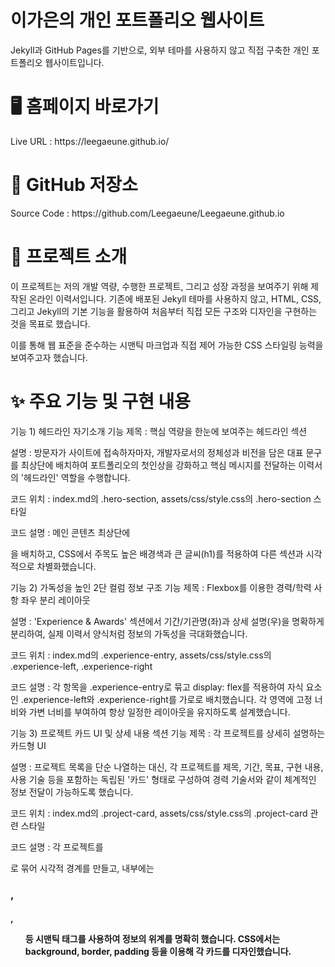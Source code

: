 <h1>이가은의 개인 포트폴리오 웹사이트</h1>
Jekyll과 GitHub Pages를 기반으로, 외부 테마를 사용하지 않고 직접 구축한 개인 포트폴리오 웹사이트입니다.

<h1>🖥️ 홈페이지 바로가기</h1>
Live URL : https://leegaeune.github.io/

<h1>📂 GitHub 저장소</h1>
Source Code : https://github.com/Leegaeune/Leegaeune.github.io

<h1>📌 프로젝트 소개</h1>
이 프로젝트는 저의 개발 역량, 수행한 프로젝트, 그리고 성장 과정을 보여주기 위해 제작된 온라인 이력서입니다. 기존에 배포된 Jekyll 테마를 사용하지 않고, HTML, CSS, 그리고 Jekyll의 기본 기능을 활용하여 처음부터 직접 모든 구조와 디자인을 구현하는 것을 목표로 했습니다.

이를 통해 웹 표준을 준수하는 시맨틱 마크업과 직접 제어 가능한 CSS 스타일링 능력을 보여주고자 했습니다.

<h1>✨ 주요 기능 및 구현 내용</h1>

기능 1) 헤드라인 자기소개
기능 제목 : 핵심 역량을 한눈에 보여주는 헤드라인 섹션

설명 : 방문자가 사이트에 접속하자마자, 개발자로서의 정체성과 비전을 담은 대표 문구를 최상단에 배치하여 포트폴리오의 첫인상을 강화하고 핵심 메시지를 전달하는 이력서의 '헤드라인' 역할을 수행합니다.

코드 위치 : index.md의 .hero-section, assets/css/style.css의 .hero-section 스타일

코드 설명 : 메인 콘텐츠 최상단에 <section class="hero-section">을 배치하고, CSS에서 주목도 높은 배경색과 큰 글씨(h1)를 적용하여 다른 섹션과 시각적으로 차별화했습니다.

기능 2) 가독성을 높인 2단 컬럼 정보 구조
기능 제목 : Flexbox를 이용한 경력/학력 사항 좌우 분리 레이아웃

설명 : 'Experience & Awards' 섹션에서 기간/기관명(좌)과 상세 설명(우)을 명확하게 분리하여, 실제 이력서 양식처럼 정보의 가독성을 극대화했습니다.

코드 위치 : index.md의 .experience-entry, assets/css/style.css의 .experience-left, .experience-right

코드 설명 : 각 항목을 .experience-entry로 묶고 display: flex를 적용하여 자식 요소인 .experience-left와 .experience-right를 가로로 배치했습니다. 각 영역에 고정 너비와 가변 너비를 부여하여 항상 일정한 레이아웃을 유지하도록 설계했습니다.

기능 3) 프로젝트 카드 UI 및 상세 내용 섹션
기능 제목 : 각 프로젝트를 상세히 설명하는 카드형 UI

설명 : 프로젝트 목록을 단순 나열하는 대신, 각 프로젝트를 제목, 기간, 목표, 구현 내용, 사용 기술 등을 포함하는 독립된 '카드' 형태로 구성하여 경력 기술서와 같이 체계적인 정보 전달이 가능하도록 했습니다.

코드 위치 : index.md의 .project-card, assets/css/style.css의 .project-card 관련 스타일

코드 설명 : 각 프로젝트를 <div class="project-card">로 묶어 시각적 경계를 만들고, 내부에는 <h3>, <h4>, <ul> 등 시맨틱 태그를 사용하여 정보의 위계를 명확히 했습니다. CSS에서는 background, border, padding 등을 이용해 각 카드를 디자인했습니다.




